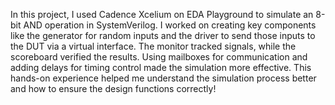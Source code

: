In this project, I used Cadence Xcelium on EDA Playground to simulate an 8-bit AND operation in SystemVerilog. I worked on creating key components like the generator for random inputs and the driver to send those inputs to the DUT via a virtual interface. The monitor tracked signals, while the scoreboard verified the results. Using mailboxes for communication and adding delays for timing control made the simulation more effective.
This hands-on experience helped me understand the simulation process better and how to ensure the design functions correctly!
